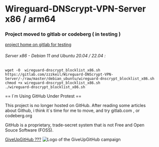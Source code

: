 # Wireguard-DNScrypt-VPN-Server  x86 / arm64

### Project moved to gitlab or codeberg  ( in testing )
[project home on gitlab for testing](https://gitlab.com/zzzkeil/Wireguard-DNScrypt-VPN-Server)

###### Server x86 - Debian 11 and Ubuntu 20.04 / 22.04 :
```
wget -O  wireguard-dnscrypt_blocklist_x86.sh https://gitlab.com/zzzkeil/Wireguard-DNScrypt-VPN-Server/-/raw/master/debian_ubuntu/wireguard-dnscrypt_blocklist_x86.sh
chmod +x wireguard-dnscrypt_blocklist_x86.sh
./wireguard-dnscrypt_blocklist_x86.sh

```

== I´m Using GitHub Under Protest ==

This project is no longer hosted on GitHub.
After reading some articles about Github, i think it´s time for me to move,
and try gitlab.com , or codeberg.org

GitHub is a proprietary, trade-secret system that is not Free and Open Souce Software
(FOSS). 

[GiveUpGitHub ???](https://GiveUpGitHub.org)
![Logo of the GiveUpGitHub campaign](https://sfconservancy.org/img/GiveUpGitHub.png)
